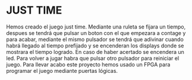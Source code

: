 # JUST TIME
Hemos creado el juego just time. Mediante una ruleta se fijara un tiempo,
despues se tendrá que pulsar un boton con el que empezara a contage y para acabar, mediante el mismo
pulsador se tendrá que adivinar cuando habrá llegado al tiempo prefijado y se encenderan los displays 
donde se mostrara el tiempo logrado. En caso de haber acertado se encendera un led. Para volver a jugar
habra que pulsar otro pulsador para reiniciar el juego.
Para llevar acabo este proyecto hemos usado un FPGA para programar el juego mediante puertas lógicas.


